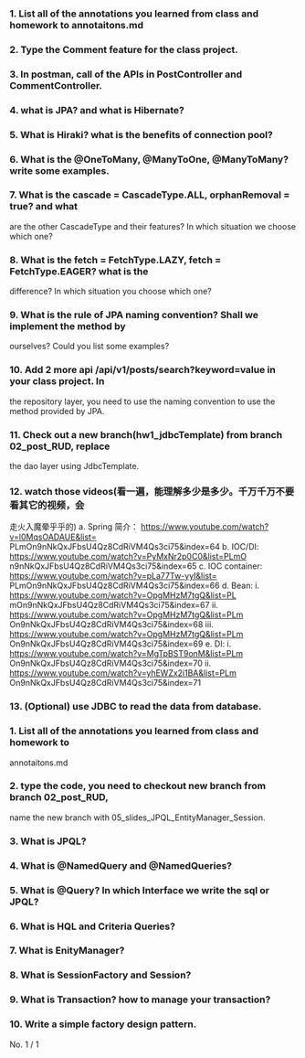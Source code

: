 ### 1. List all of the annotations you learned from class and homework to annotaitons.md

### 2. Type the Comment feature for the class project.

### 3. In postman, call of the APIs in PostController and CommentController.
### 4. what is JPA? and what is Hibernate?
### 5. What is Hiraki? what is the benefits of connection pool?
### 6. What is the @OneToMany, @ManyToOne, @ManyToMany? write some examples.
### 7. What is the cascade = CascadeType.ALL, orphanRemoval = true? and what
are the other CascadeType and their features? In which situation we choose
which one?
### 8. What is the fetch = FetchType.LAZY, fetch = FetchType.EAGER? what is the
difference? In which situation you choose which one?
### 9. What is the rule of JPA naming convention? Shall we implement the method by
ourselves? Could you list some examples?
### 10. Add 2 more api /api/v1/posts/search?keyword=value in your class project. In
the repository layer, you need to use the naming convention to use the method
provided by JPA.
### 11. Check out a new branch(hw1_jdbcTemplate) from branch 02_post_RUD, replace
the dao layer using JdbcTemplate.
### 12. watch those videos(看⼀遍，能理解多少是多少。千万千万不要看其它的视频，会
⾛⽕⼊魔晕乎乎的)
a. Spring 简介： https://www.youtube.com/watch?v=l0MqsOADAUE&list=
PLmOn9nNkQxJFbsU4Qz8CdRiVM4Qs3ci75&index=64
b. IOC/DI: https://www.youtube.com/watch?v=PyMxNr2p0C0&list=PLmO
n9nNkQxJFbsU4Qz8CdRiVM4Qs3ci75&index=65
c. IOC container: https://www.youtube.com/watch?v=pLa77Tw-yyI&list=
PLmOn9nNkQxJFbsU4Qz8CdRiVM4Qs3ci75&index=66
d. Bean:
i. https://www.youtube.com/watch?v=OpgMHzM7tgQ&list=PL
mOn9nNkQxJFbsU4Qz8CdRiVM4Qs3ci75&index=67
ii. https://www.youtube.com/watch?v=OpgMHzM7tgQ&list=PLm
On9nNkQxJFbsU4Qz8CdRiVM4Qs3ci75&index=68
iii. https://www.youtube.com/watch?v=OpgMHzM7tgQ&list=PLm
On9nNkQxJFbsU4Qz8CdRiVM4Qs3ci75&index=69
e. DI:
i. https://www.youtube.com/watch?v=MgTpBST9onM&list=PLm
On9nNkQxJFbsU4Qz8CdRiVM4Qs3ci75&index=70
ii. https://www.youtube.com/watch?v=yhEWZx2i1BA&list=PLm
On9nNkQxJFbsU4Qz8CdRiVM4Qs3ci75&index=71
### 13. (Optional) use JDBC to read the data from database.

### 1. List all of the annotations you learned from class and homework to
annotaitons.md
### 2. type the code, you need to checkout new branch from branch 02_post_RUD,
name the new branch with 05_slides_JPQL_EntityManager_Session.
### 3. What is JPQL?
### 4. What is @NamedQuery and @NamedQueries?
### 5. What is @Query? In which Interface we write the sql or JPQL?
### 6. What is HQL and Criteria Queries?
### 7. What is EnityManager?
### 8. What is SessionFactory and Session?
### 9. What is Transaction? how to manage your transaction?
### 10. Write a simple factory design pattern.
No. 1 / 1